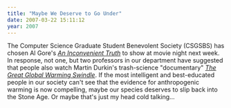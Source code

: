 ```yaml
---
title: "Maybe We Deserve to Go Under"
date: 2007-03-22 15:11:12
year: 2007
---
```

The Computer Science Graduate Student Benevolent Society (CSGSBS) has chosen Al Gore's <a href="http://www.climatecrisis.net/"><em>An Inconvenient Truth</em></a> to show at movie night next week.  In response, not one, but two professors in our department have suggested that people also watch Martin Durkin's trash-science "documentary" <a href="http://www.channel4.com/science/microsites/G/great_global_warming_swindle/index.html"><em>The Great Global Warming Swindle</em></a>.  If the most intelligent and best-educated people in our society can't see that the evidence for anthropogenic warming is now compelling, maybe our species deserves to slip back into the Stone Age.  Or maybe that's just my head cold talking…
